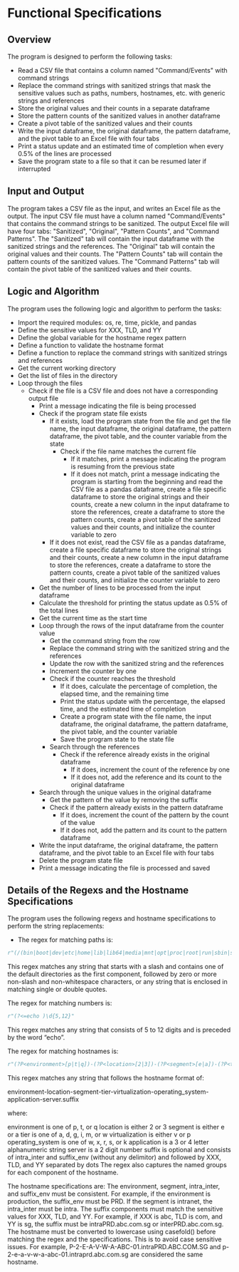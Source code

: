 # Functional Specifications

## Overview

The program is designed to perform the following tasks:

- Read a CSV file that contains a column named "Command/Events" with command strings
- Replace the command strings with sanitized strings that mask the sensitive values such as paths, numbers, hostnames, etc. with generic strings and references
- Store the original values and their counts in a separate dataframe
- Store the pattern counts of the sanitized values in another dataframe
- Create a pivot table of the sanitized values and their counts
- Write the input dataframe, the original dataframe, the pattern dataframe, and the pivot table to an Excel file with four tabs
- Print a status update and an estimated time of completion when every 0.5% of the lines are processed
- Save the program state to a file so that it can be resumed later if interrupted

## Input and Output

The program takes a CSV file as the input, and writes an Excel file as the output. The input CSV file must have a column named "Command/Events" that contains the command strings to be sanitized. The output Excel file will have four tabs: "Sanitized", "Original", "Pattern Counts", and "Command Patterns". The "Sanitized" tab will contain the input dataframe with the sanitized strings and the references. The "Original" tab will contain the original values and their counts. The "Pattern Counts" tab will contain the pattern counts of the sanitized values. The "Command Patterns" tab will contain the pivot table of the sanitized values and their counts.

## Logic and Algorithm

The program uses the following logic and algorithm to perform the tasks:

- Import the required modules: os, re, time, pickle, and pandas
- Define the sensitive values for XXX, TLD, and YY
- Define the global variable for the hostname regex pattern
- Define a function to validate the hostname format
- Define a function to replace the command strings with sanitized strings and references
- Get the current working directory
- Get the list of files in the directory
- Loop through the files
    - Check if the file is a CSV file and does not have a corresponding output file
        - Print a message indicating the file is being processed
        - Check if the program state file exists
            - If it exists, load the program state from the file and get the file name, the input dataframe, the original dataframe, the pattern dataframe, the pivot table, and the counter variable from the state
                - Check if the file name matches the current file
                    - If it matches, print a message indicating the program is resuming from the previous state
                    - If it does not match, print a message indicating the program is starting from the beginning and read the CSV file as a pandas dataframe, create a file specific dataframe to store the original strings and their counts, create a new column in the input dataframe to store the references, create a dataframe to store the pattern counts, create a pivot table of the sanitized values and their counts, and initialize the counter variable to zero
            - If it does not exist, read the CSV file as a pandas dataframe, create a file specific dataframe to store the original strings and their counts, create a new column in the input dataframe to store the references, create a dataframe to store the pattern counts, create a pivot table of the sanitized values and their counts, and initialize the counter variable to zero
        - Get the number of lines to be processed from the input dataframe
        - Calculate the threshold for printing the status update as 0.5% of the total lines
        - Get the current time as the start time
        - Loop through the rows of the input dataframe from the counter value
            - Get the command string from the row
            - Replace the command string with the sanitized string and the references
            - Update the row with the sanitized string and the references
            - Increment the counter by one
            - Check if the counter reaches the threshold
                - If it does, calculate the percentage of completion, the elapsed time, and the remaining time
                - Print the status update with the percentage, the elapsed time, and the estimated time of completion
                - Create a program state with the file name, the input dataframe, the original dataframe, the pattern dataframe, the pivot table, and the counter variable
                - Save the program state to the state file
            - Search through the references
                - Check if the reference already exists in the original dataframe
                    - If it does, increment the count of the reference by one
                    - If it does not, add the reference and its count to the original dataframe
        - Search through the unique values in the original dataframe
            - Get the pattern of the value by removing the suffix
            - Check if the pattern already exists in the pattern dataframe
                - If it does, increment the count of the pattern by the count of the value
                - If it does not, add the pattern and its count to the pattern dataframe
        - Write the input dataframe, the original dataframe, the pattern dataframe, and the pivot table to an Excel file with four tabs
        - Delete the program state file
        - Print a message indicating the file is processed and saved

## Details of the Regexs and the Hostname Specifications

The program uses the following regexs and hostname specifications to perform the string replacements:

- The regex for matching paths is:

```python
r"(/(bin|boot|dev|etc|home|lib|lib64|media|mnt|opt|proc|root|run|sbin|srv|sys|tmp|usr|var)(/[^/\s]+)*)|('[^']+')|(\"[^\"]+\")"
```

This regex matches any string that starts with a slash and contains one of the default directories as the first component, followed by zero or more non-slash and non-whitespace characters, or any string that is enclosed in matching single or double quotes.

The regex for matching numbers is:

```python
r"(?<=echo )\d{5,12}"
```

This regex matches any string that consists of 5 to 12 digits and is preceded by the word “echo”.

The regex for matching hostnames is:

```python
r"(?P<environment>[p|t|q])-(?P<location>[2|3])-(?P<segment>[e|a])-(?P<tier>[a|d|g|i|m|w])-(?P<virtualization>[v|p])-(?P<operating_system>[w|x|r|s|k])-(?P<application>[a-z0-9]{3,4})-(?P<server>[0-9]{2})(?:\.(?P<intra_inter>(intra|inter))(?P<suffix_env>(PRD|QAT))\.[a-zA-Z0-9]+\.[a-zA-Z0-9]+\.[a-zA-Z0-9]+)?\b"
```

This regex matches any string that follows the hostname format of:

environment-location-segment-tier-virtualization-operating_system-application-server.suffix

where:

environment is one of p, t, or q
location is either 2 or 3
segment is either e or a
tier is one of a, d, g, i, m, or w
virtualization is either v or p
operating_system is one of w, x, r, s, or k
application is a 3 or 4 letter alphanumeric string
server is a 2 digit number
suffix is optional and consists of intra_inter and suffix_env (without any delimitor) and followed by XXX, TLD, and YY separated by dots
The regex also captures the named groups for each component of the hostname.

The hostname specifications are:
The environment, segment, intra_inter, and suffix_env must be consistent. For example, if the environment is production, the suffix_env must be PRD. If the segment is intranet, the intra_inter must be intra. The suffix components must match the sensitive values for XXX, TLD, and YY. For example, if XXX is abc, TLD is com, and YY is sg, the suffix must be intraPRD.abc.com.sg or interPRD.abc.com.sg. The hostname must be converted to lowercase using casefold() before matching the regex and the specifications. This is to avoid case sensitive issues. For example, P-2-E-A-V-W-A-ABC-01.intraPRD.ABC.COM.SG and p-2-e-a-v-w-a-abc-01.intraprd.abc.com.sg are considered the same hostname.

